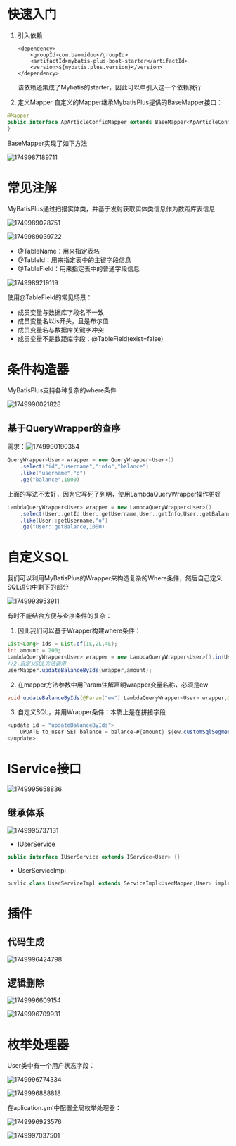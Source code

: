 # 快速入门

1. 引入依赖

   ```
   <dependency>
       <groupId>com.baomidou</groupId>
       <artifactId>mybatis-plus-boot-starter</artifactId>
       <version>${mybatis.plus.version}</version>
   </dependency>
   ```

   该依赖还集成了Mybatis的starter，因此可以单引入这一个依赖就行
2. 定义Mapper
   自定义的Mapper继承MybatisPlus提供的BaseMapper接口：

```java
@Mapper
public interface ApArticleConfigMapper extends BaseMapper<ApArticleConfig> {
}
```

BaseMapper实现了如下方法

![1749987189711](image/mybatisplus/1749987189711.png)

# 常见注解

MyBatisPlus通过扫描实体类，并基于发射获取实体类信息作为数距库表信息

![1749989028751](image/mybatisplus/1749989028751.png)

![1749989039722](image/mybatisplus/1749989039722.png)

- @TableName：用来指定表名
- @TableId：用来指定表中的主键字段信息
- @TableField：用来指定表中的普通字段信息

![1749989219119](image/mybatisplus/1749989219119.png)

使用@TableField的常见场景：

- 成员变量与数据库字段名不一致
- 成员变量名以is开头，且是布尔值
- 成员变量名与数据库关键字冲突
- 成员变量不是数距库字段：@TableField(exist=false)

# 条件构造器

MyBatisPlus支持各种复杂的where条件

![1749990021828](image/mybatisplus/1749990021828.png)

## 基于QueryWrapper的查序

需求：![1749990190354](image/mybatisplus/1749990190354.png)

```java
QueryWrapper<User> wrapper = new QueryWrapper<User>()
	.select("id","username","info","balance")
	.like("username","o")
	.ge("balance",1000)
```

上面的写法不太好，因为它写死了列明，使用LambdaQueryWrapper操作更好

```java
LambdaQueryWrapper<User> wrapper = new LambdaQueryWrapper<User>()
	.select(User::getId,User::getUsername,User::getInfo,User::getBalance)
	.like(User::getUsername,"o")
	.ge("User::getBalance,1000)
```

# 自定义SQL

我们可以利用MyBatisPlus的Wrapper来构造复杂的Where条件，然后自己定义SQL语句中剩下的部分

![1749993953911](image/mybatisplus/1749993953911.png)

有时不能结合方便与查序条件的复杂：

1. 因此我们可以基于Wrapper构建where条件：

```java
List<Long> ids = List.of(1L,2L,4L);
int amount = 200;
LambdaQueryWrapper<User> wrapper = new LambdaQueryWrapper<User>().in(User::getId,ids);
//2.自定义SQL方法调用
userMapper.updateBalanceByIds(wrapper,amount);
```

2. 在mapper方法参数中用Param注解声明wrapper变量名称，必须是ew

```java
void updateBalanceByIds(@Paran("ew") LambdaQueryWrapper<User> wrapper,@Param("amount") int amount);
```

3. 自定义SQL，并用Wrapper条件：本质上是在拼接字段

```java
<update id = "updateBalanceByIds">
	UPDATE tb_user SET balance = balance-#{amount} ${ew.customSqlSegment} 
</update>
```

# IService接口

![1749995658836](image/mybatisplus/1749995658836.png)

## 继承体系

![1749995737131](image/mybatisplus/1749995737131.png)

- IUserService

```java
public interface IUserService extends IService<User> {}
```

- UserServiceImpl

```java
puvlic class UserServiceImpl extends ServiceImpl<UserMapper,User> implememts IUserService{}
```

# 插件

## 代码生成

![1749996424798](image/mybatisplus/1749996424798.png)

## 逻辑删除

![1749996609154](image/mybatisplus/1749996609154.png)

![1749996709931](image/mybatisplus/1749996709931.png)

# 枚举处理器

User类中有一个用户状态字段：

![1749996774334](image/mybatisplus/1749996774334.png)

![1749996888818](image/mybatisplus/1749996888818.png)

在aplication.yml中配置全局枚举处理器：

![1749996923576](image/mybatisplus/1749996923576.png)

![1749997037501](image/mybatisplus/1749997037501.png)
